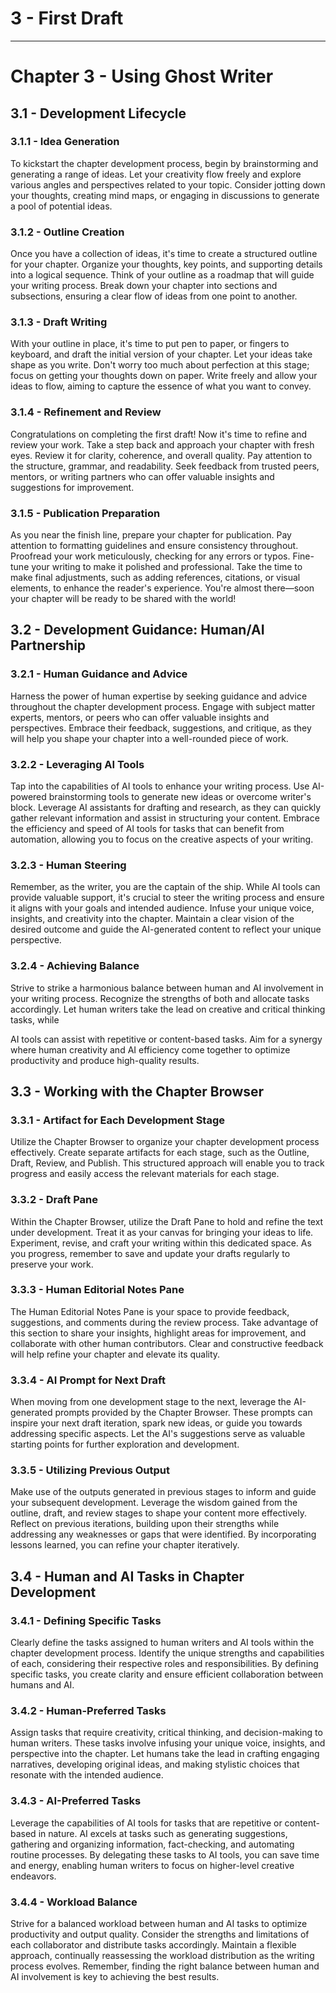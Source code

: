 # 3 - First Draft 

---

# Chapter 3 - Using Ghost Writer

## 3.1 - Development Lifecycle

### 3.1.1 - Idea Generation

To kickstart the chapter development process, begin by brainstorming and generating a range of
ideas. Let your creativity flow freely and explore various angles and perspectives related to your
topic. Consider jotting down your thoughts, creating mind maps, or engaging in discussions to
generate a pool of potential ideas.

### 3.1.2 - Outline Creation

Once you have a collection of ideas, it's time to create a structured outline for your chapter.
Organize your thoughts, key points, and supporting details into a logical sequence. Think of your
outline as a roadmap that will guide your writing process. Break down your chapter into sections
and subsections, ensuring a clear flow of ideas from one point to another.

### 3.1.3 - Draft Writing

With your outline in place, it's time to put pen to paper, or fingers to keyboard, and draft the
initial version of your chapter. Let your ideas take shape as you write. Don't worry too much about
perfection at this stage; focus on getting your thoughts down on paper. Write freely and allow your
ideas to flow, aiming to capture the essence of what you want to convey.

### 3.1.4 - Refinement and Review

Congratulations on completing the first draft! Now it's time to refine and review your work. Take a
step back and approach your chapter with fresh eyes. Review it for clarity, coherence, and overall
quality. Pay attention to the structure, grammar, and readability. Seek feedback from trusted
peers, mentors, or writing partners who can offer valuable insights and suggestions for
improvement.

### 3.1.5 - Publication Preparation

As you near the finish line, prepare your chapter for publication. Pay attention to formatting
guidelines and ensure consistency throughout. Proofread your work meticulously, checking for any
errors or typos. Fine-tune your writing to make it polished and professional. Take the time to make
final adjustments, such as adding references, citations, or visual elements, to enhance the
reader's experience. You're almost there—soon your chapter will be ready to be shared with the
world!

## 3.2 - Development Guidance: Human/AI Partnership

### 3.2.1 - Human Guidance and Advice

Harness the power of human expertise by seeking guidance and advice throughout the chapter
development process. Engage with subject matter experts, mentors, or peers who can offer valuable
insights and perspectives. Embrace their feedback, suggestions, and critique, as they will help you
shape your chapter into a well-rounded piece of work.

### 3.2.2 - Leveraging AI Tools

Tap into the capabilities of AI tools to enhance your writing process. Use AI-powered brainstorming
tools to generate new ideas or overcome writer's block. Leverage AI assistants for drafting and
research, as they can quickly gather relevant information and assist in structuring your content.
Embrace the efficiency and speed of AI tools for tasks that can benefit from automation, allowing
you to focus on the creative aspects of your writing.

### 3.2.3 - Human Steering

Remember, as the writer, you are the captain of the ship. While AI tools can provide valuable
support, it's crucial to steer the writing process and ensure it aligns with your goals and
intended audience. Infuse your unique voice, insights, and creativity into the chapter. Maintain a
clear vision of the desired outcome and guide the AI-generated content to reflect your unique
perspective.

### 3.2.4 - Achieving Balance

Strive to strike a harmonious balance between human and AI involvement in your writing process.
Recognize the strengths of both and allocate tasks accordingly. Let human writers take the lead on
creative and critical thinking tasks, while

 AI tools can assist with repetitive or content-based tasks. Aim for a synergy where human
 creativity and AI efficiency come together to optimize productivity and produce high-quality
 results.

## 3.3 - Working with the Chapter Browser

### 3.3.1 - Artifact for Each Development Stage

Utilize the Chapter Browser to organize your chapter development process effectively. Create
separate artifacts for each stage, such as the Outline, Draft, Review, and Publish. This structured
approach will enable you to track progress and easily access the relevant materials for each
stage.

### 3.3.2 - Draft Pane

Within the Chapter Browser, utilize the Draft Pane to hold and refine the text under development.
Treat it as your canvas for bringing your ideas to life. Experiment, revise, and craft your writing
within this dedicated space. As you progress, remember to save and update your drafts regularly to
preserve your work.

### 3.3.3 - Human Editorial Notes Pane

The Human Editorial Notes Pane is your space to provide feedback, suggestions, and comments during
the review process. Take advantage of this section to share your insights, highlight areas for
improvement, and collaborate with other human contributors. Clear and constructive feedback will
help refine your chapter and elevate its quality.

### 3.3.4 - AI Prompt for Next Draft

When moving from one development stage to the next, leverage the AI-generated prompts provided by
the Chapter Browser. These prompts can inspire your next draft iteration, spark new ideas, or guide
you towards addressing specific aspects. Let the AI's suggestions serve as valuable starting points
for further exploration and development.

### 3.3.5 - Utilizing Previous Output

Make use of the outputs generated in previous stages to inform and guide your subsequent
development. Leverage the wisdom gained from the outline, draft, and review stages to shape your
content more effectively. Reflect on previous iterations, building upon their strengths while
addressing any weaknesses or gaps that were identified. By incorporating lessons learned, you can
refine your chapter iteratively.

## 3.4 - Human and AI Tasks in Chapter Development

### 3.4.1 - Defining Specific Tasks

Clearly define the tasks assigned to human writers and AI tools within the chapter development
process. Identify the unique strengths and capabilities of each, considering their respective roles
and responsibilities. By defining specific tasks, you create clarity and ensure efficient
collaboration between humans and AI.

### 3.4.2 - Human-Preferred Tasks

Assign tasks that require creativity, critical thinking, and decision-making to human writers. These
tasks involve infusing your unique voice, insights, and perspective into the chapter. Let humans
take the lead in crafting engaging narratives, developing original ideas, and making stylistic
choices that resonate with the intended audience.

### 3.4.3 - AI-Preferred Tasks

Leverage the capabilities of AI tools for tasks that are repetitive or content-based in nature. AI
excels at tasks such as generating suggestions, gathering and organizing information,
fact-checking, and automating routine processes. By delegating these tasks to AI tools, you can
save time and energy, enabling human writers to focus on higher-level creative endeavors.

### 3.4.4 - Workload Balance

Strive for a balanced workload between human and AI tasks to optimize productivity and output
quality. Consider the strengths and limitations of each collaborator and distribute tasks
accordingly. Maintain a flexible approach, continually reassessing the workload distribution as the
writing process evolves. Remember, finding the right balance between human and AI involvement is
key to achieving the best results.